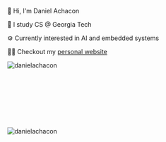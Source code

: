 <p>👋 Hi, I'm Daniel Achacon</p>
<p>🐝 I study CS @ Georgia Tech</p>
<p>⚙️ Currently interested in AI and embedded systems</p>
<p>👨‍💻 Checkout my <a href="[danielachacon.me](https://danielachacon.me/)">personal website</a></p>
<p><img align="left" src="https://github-readme-stats.vercel.app/api/top-langs?username=danielachacon&show_icons=true&locale=en&layout=compact" alt="danielachacon" /></p>
<br></br>
<br></br>
<br></br>
<br></br>
<p align="left"> <img src="https://komarev.com/ghpvc/?username=danielachacon&label=Profile%20views&color=0e75b6&style=flat" alt="danielachacon" /> </p>
